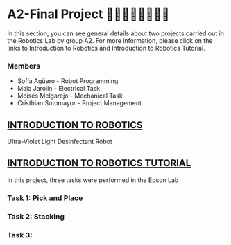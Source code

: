 # A2-Final Project 👩‍💻👩‍🔧👨‍💻👨‍🔧
In this section, you can see general details about two projects carried out in the Robotics Lab by group A2. For more information, 
please click on the links to Introduction to Robotics and Introduction to Robotics Tutorial.
### Members
- Sofía Agüero - Robot Programming
- Maia Jarolin - Electrical Task
- Moisés Melgarejo - Mechanical Task
- Cristhian Sotomayor - Project Management
## [INTRODUCTION TO ROBOTICS](Introduction%20to%20Robotics/)
Ultra-Violet Light Desinfectant Robot

## [INTRODUCTION TO ROBOTICS TUTORIAL](Introduction%20to%20Robotics%20Tutorial/)
In this project, three tasks were performed in the Epson Lab
### Task 1: Pick and Place
### Task 2: Stacking
### Task 3:

